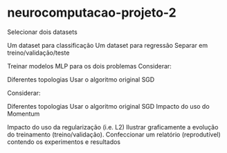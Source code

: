 # neurocomputacao-projeto-2

Selecionar dois datasets

Um dataset para classificação
Um dataset para regressão
Separar em treino/validação/teste

Treinar modelos MLP para os dois problemas
Considerar:

Diferentes topologias
Usar o algoritmo original SGD

Considerar:

Diferentes topologias
Usar o algoritmo original SGD
Impacto do uso do Momentum

Impacto do uso da regularização (i.e. L2)
Ilustrar graficamente a evolução do treinamento
(treino/validação).
Confeccionar um relatório (reprodutível) contendo os
experimentos e resultados
